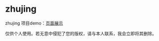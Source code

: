 # zhujing
zhujing
项目demo：<a href="https://newtryon.github.io/zhujing/index.html">页面展示 <a/>



仅供个人使用。若无意中侵犯了您的版权，请与本人联系，我会立即将其删除。
